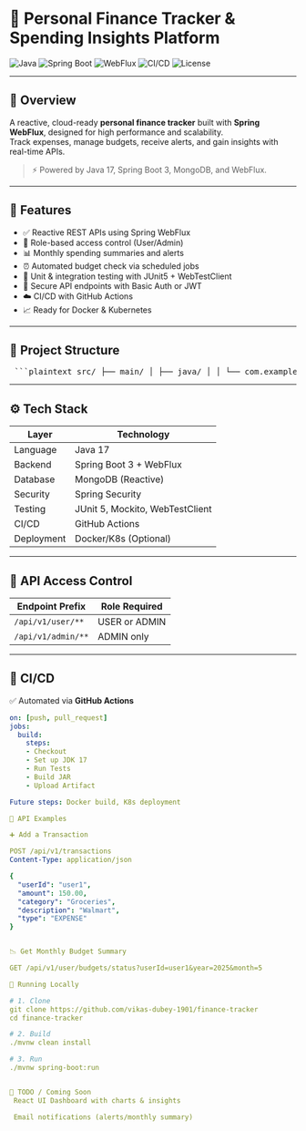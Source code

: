 # 💸 Personal Finance Tracker & Spending Insights Platform

![Java](https://img.shields.io/badge/Java-17-blue.svg)
![Spring Boot](https://img.shields.io/badge/Spring--Boot-3.2-green)
![WebFlux](https://img.shields.io/badge/WebFlux-Reactive%20Streams-brightgreen)
![CI/CD](https://img.shields.io/github/actions/workflow/status/yourusername/finance-tracker/ci.yml?label=CI%2FCD)
![License](https://img.shields.io/github/license/yourusername/finance-tracker)

---

## 🧠 Overview

A reactive, cloud-ready **personal finance tracker** built with **Spring WebFlux**, designed for high performance and scalability.  
Track expenses, manage budgets, receive alerts, and gain insights with real-time APIs.

> ⚡ Powered by Java 17, Spring Boot 3, MongoDB, and WebFlux.

---

## 🎯 Features

- ✅ Reactive REST APIs using Spring WebFlux
- 👥 Role-based access control (User/Admin)
- 📊 Monthly spending summaries and alerts
- ⏰ Automated budget check via scheduled jobs
- 🧪 Unit & integration testing with JUnit5 + WebTestClient
- 🔐 Secure API endpoints with Basic Auth or JWT
- ☁️ CI/CD with GitHub Actions
- 📈 Ready for Docker & Kubernetes

---

## 📁 Project Structure

<pre> ```plaintext src/ ├── main/ │ ├── java/ │ │ └── com.example.finance/ │ │ ├── config/ # Security & App Config │ │ ├── controller/ # REST Controllers │ │ ├── model/ # Domain Models │ │ ├── repository/ # Reactive Mongo Repositories │ │ ├── service/ # Business Logic │ │ └── scheduler/ # Scheduled Background Jobs │ └── resources/ │ └── application.yml └── test/ └── ... (Unit & Integration tests) ``` </pre>





---

## ⚙️ Tech Stack

| Layer         | Technology                    |
|---------------|-------------------------------|
| Language      | Java 17                       |
| Backend       | Spring Boot 3 + WebFlux       |
| Database      | MongoDB (Reactive)            |
| Security      | Spring Security               |
| Testing       | JUnit 5, Mockito, WebTestClient |
| CI/CD         | GitHub Actions                |
| Deployment    | Docker/K8s (Optional)         |

---

## 🔐 API Access Control

| Endpoint Prefix       | Role Required |
|------------------------|---------------|
| `/api/v1/user/**`     | USER or ADMIN |
| `/api/v1/admin/**`    | ADMIN only    |

---

## 🚦 CI/CD

✅ Automated via **GitHub Actions**

```yaml
on: [push, pull_request]
jobs:
  build:
    steps:
    - Checkout
    - Set up JDK 17
    - Run Tests
    - Build JAR
    - Upload Artifact

Future steps: Docker build, K8s deployment

🔄 API Examples

➕ Add a Transaction

POST /api/v1/transactions
Content-Type: application/json

{
  "userId": "user1",
  "amount": 150.00,
  "category": "Groceries",
  "description": "Walmart",
  "type": "EXPENSE"
}


📉 Get Monthly Budget Summary

GET /api/v1/user/budgets/status?userId=user1&year=2025&month=5

🚀 Running Locally

# 1. Clone
git clone https://github.com/vikas-dubey-1901/finance-tracker
cd finance-tracker

# 2. Build
./mvnw clean install

# 3. Run
./mvnw spring-boot:run


📌 TODO / Coming Soon
 React UI Dashboard with charts & insights

 Email notifications (alerts/monthly summary)









